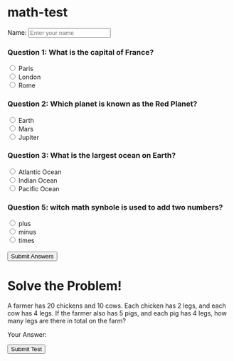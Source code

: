 # math-test

<!-- start test-->
<label for="userName">Name:</label>
<input type="text" id="userName" name="userName" placeholder="Enter your name" required>
<form>
  <h3>Question 1: What is the capital of France?</h3>
  <input type="radio" id="q1a" name="question1" value="Paris">
  <label for="q1a">Paris</label><br>
  <input type="radio" id="q1b" name="question1" value="London">
  <label for="q1b">London</label><br>
  <input type="radio" id="q1c" name="question1" value="Rome">
  <label for="q1c">Rome</label><br>

  <h3>Question 2: Which planet is known as the Red Planet?</h3>
  <input type="radio" id="q2a" name="question2" value="Earth">
  <label for="q2a">Earth</label><br>
  <input type="radio" id="q2b" name="question2" value="Mars">
  <label for="q2b">Mars</label><br>
  <input type="radio" id="q2c" name="question2" value="Jupiter">
  <label for="q2c">Jupiter</label><br>

  <h3>Question 3: What is the largest ocean on Earth?</h3>
  <input type="radio" id="q3a" name="question3" value="Atlantic Ocean">
  <label for="q3a">Atlantic Ocean</label><br>
  <input type="radio" id="q3b" name="question3" value="Indian Ocean">
  <label for="q3b">Indian Ocean</label><br>
  <input type="radio" id="q3c" name="question3" value="Pacific Ocean">
  <label for="q3c">Pacific Ocean</label><br>

<h3>Question 5: witch math synbole is used to add two numbers?</h3>
  <input type="radio" id="q1a" name="question5" value="&plus;">
  <label for="q1a">plus</label><br>
  <input type="radio" id="q1b" name="question5" value="&mn;">
  <label for="q1b">minus</label><br>
  <input type="radio" id="q1c" name="question5" value="&times;">
  <label for="q1c">times</label><br>

  <br>
<input type="submit" value="Submit Answers">
</form>
<!DOCTYPE html>
<html lang="en">
<head>
<meta charset="UTF-8">
<meta name="viewport" content="width=device-width, initial-scale=1.0">

<title>Word Problem</title>
</head>
<body>
<h1>Solve the Problem!</h1>
<p>A farmer has 20 chickens and 10 cows. Each chicken has 2 legs, and each cow has 4 legs. If the farmer also has 5 pigs, and each pig has 4 legs, how many legs are there in total on the farm?</p>
<form action="/submit_answer" method="post"> <label for="user_answer">Your Answer:</label><br>

 
<button type="submit">Submit Test</button>
<!--end test-->
